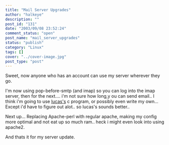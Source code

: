 ```yaml
---
title: "Mail Server Upgrades"
author: "halkeye"
description: ""
post_id: "131"
date: "2003/09/08 23:52:24"
comment_status: "open"
post_name: "mail_server_upgrades"
status: "publish"
category: "Linux"
tags: []
cover: "../cover-image.jpg"
post_type: "post"
---
```


Sweet, now anyone who has an account can use my server wherever they go.

I'm now using pop-before-smtp (and imap) so you can log into the imap server, then for the next.... i'm not sure how long,y ou can send email.. I think i'm going to use [lucas's](https://www.negaverse.org) c program, or possibly even write my own... Except i'd have to figure out alot.. so lucas's sounds better..

Next up... Replacing Apache-perl with regular apache, making my config more optimal and not eat up so much ram.. heck i might even look into using apache2.

And thats it for my server update.